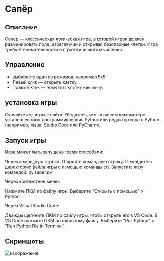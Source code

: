 # Сапёр

## Описание
Сапёр — классическая логическая игра, в которой игрок должен разминировать поле, избегая мин и открывая безопасные клетки. Игра требует внимательности и стратегического мышления.

## Управление
- выбираете один из режимов, например 5x5
- Левый клик — открыть клетку.
- Правый клик — пометить клетку как мину.

## установка игры

 Скачайте код игры с сайта.
 Убедитесь, что на вашем компьютере установлен язык программирования Python или редактор кода с Python (например, Visual Studio Code или PyCharm).

## Запуск игры

Игра может быть запущена тремя способами:

  Через командную строку:
  Откройте командную строку.
  Перейдите в директорию файла игры с помощью команды cd.
  Запустите игру командой:
  py saper.py

Через контекстное меню:

  Нажмите ПКМ по файлу игры.
  Выберите "Открыть с помощью" > Python.

Через Visual Studio Code:

  Дважды щелкните ЛКМ по файлу игры, чтобы открыть его в VS Code.
  В VS Code нажмите ПКМ по открытому файлу.
  Выберите "Run Python" > "Run Python File in Terminal".

## Скриншоты
![изображение](https://github.com/user-attachments/assets/1aabfd8f-9e90-4f04-9d5f-ce10555c345d)
